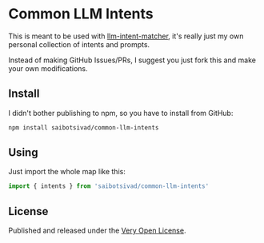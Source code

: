 # Common LLM Intents

This is meant to be used with [llm-intent-matcher](https://github.com/saibotsivad/llm-intent-matcher), it's really just my own personal collection of intents and prompts.

Instead of making GitHub Issues/PRs, I suggest you just fork this and make your own modifications.

## Install

I didn't bother publishing to npm, so you have to install from GitHub:

```bash
npm install saibotsivad/common-llm-intents
```

## Using

Just import the whole map like this:

```js
import { intents } from 'saibotsivad/common-llm-intents'
```

## License

Published and released under the [Very Open License](http://veryopenlicense.com).
